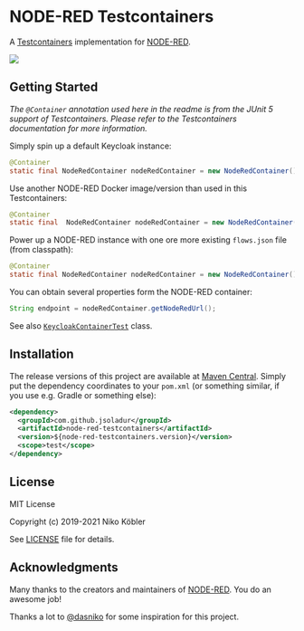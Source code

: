 # NODE-RED Testcontainers

A [Testcontainers](https://www.testcontainers.org/) implementation for [NODE-RED](https://nodered.org/).

![](https://img.shields.io/github/license/jsoladur/node-red-testcontainers?label=License)

## Getting Started

_The `@Container` annotation used here in the readme is from the JUnit 5 support of Testcontainers.
Please refer to the Testcontainers documentation for more information._

Simply spin up a default Keycloak instance:

```java
@Container
static final NodeRedContainer nodeRedContainer = new NodeRedContainer();
```

Use another NODE-RED Docker image/version than used in this Testcontainers:

```java
@Container
static final  NodeRedContainer nodeRedContainer = new NodeRedContainer("nodered/node-red:2.1.0");
```

Power up a NODE-RED instance with one ore more existing `flows.json` file (from classpath):

```java
@Container
static final NodeRedContainer nodeRedContainer = new NodeRedContainer().withFlowsJson("flows_jsonplaceholder_posts.json");
```

You can obtain several properties form the NODE-RED container:

```java
String endpoint = nodeRedContainer.getNodeRedUrl();
```
See also [`KeycloakContainerTest`](./src/test/java/com/github/jsoladur/nodered/NodeRedContainerTest.java) class.

## Installation

The release versions of this project are available at [Maven Central](https://search.maven.org/artifact/com.github.dasniko/testcontainers-keycloak).
Simply put the dependency coordinates to your `pom.xml` (or something similar, if you use e.g. Gradle or something else):

```xml
<dependency>
  <groupId>com.github.jsoladur</groupId>
  <artifactId>node-red-testcontainers</artifactId>
  <version>${node-red-testcontainers.version}</version>
  <scope>test</scope>
</dependency>
```

## License

MIT License

Copyright (c) 2019-2021 Niko Köbler

See [LICENSE](LICENSE) file for details.

## Acknowledgments

Many thanks to the creators and maintainers of [NODE-RED](https://nodered.org/).
You do an awesome job!

Thanks a lot to [@dasniko](https://github.com/dasniko) for some inspiration for this project.